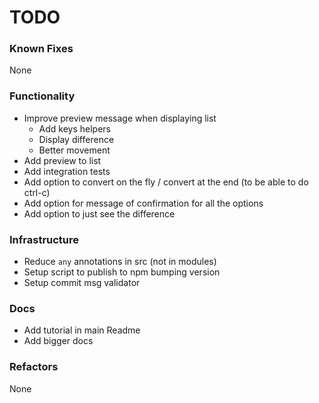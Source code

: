 # TODO

### Known Fixes

None

### Functionality

- Improve preview message when displaying list
  - Add keys helpers
  - Display difference
  - Better movement
- Add preview to list
- Add integration tests
- Add option to convert on the fly / convert at the end (to be able to do ctrl-c)
- Add option for message of confirmation for all the options
- Add option to just see the difference

### Infrastructure

- Reduce `any` annotations in src (not in modules)
- Setup script to publish to npm bumping version
- Setup commit msg validator

### Docs

- Add tutorial in main Readme
- Add bigger docs

### Refactors

None
